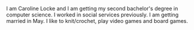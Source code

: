  I am Caroline Locke and I am getting my second bachelor's degree in computer science. I worked in social services previously. I am getting married in May. I like to knit/crochet, play video games and board games.
